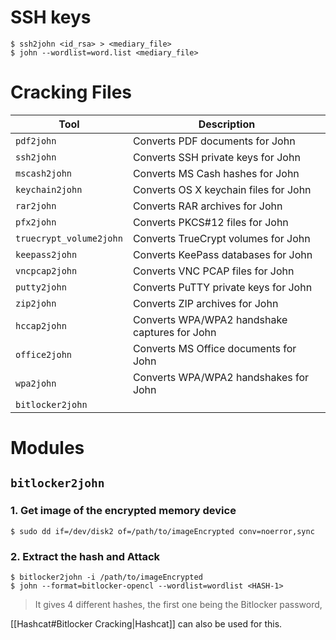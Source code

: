 # SSH keys
```shell-session
$ ssh2john <id_rsa> > <mediary_file>
$ john --wordlist=word.list <mediary_file>
```

# Cracking Files
| **Tool**                | **Description**                               |
| ----------------------- | --------------------------------------------- |
| `pdf2john`              | Converts PDF documents for John               |
| `ssh2john`              | Converts SSH private keys for John            |
| `mscash2john`           | Converts MS Cash hashes for John              |
| `keychain2john`         | Converts OS X keychain files for John         |
| `rar2john`              | Converts RAR archives for John                |
| `pfx2john`              | Converts PKCS#12 files for John               |
| `truecrypt_volume2john` | Converts TrueCrypt volumes for John           |
| `keepass2john`          | Converts KeePass databases for John           |
| `vncpcap2john`          | Converts VNC PCAP files for John              |
| `putty2john`            | Converts PuTTY private keys for John          |
| `zip2john`              | Converts ZIP archives for John                |
| `hccap2john`            | Converts WPA/WPA2 handshake captures for John |
| `office2john`           | Converts MS Office documents for John         |
| `wpa2john`              | Converts WPA/WPA2 handshakes for John         |
| `bitlocker2john`        |                                               |
# Modules
## `bitlocker2john`
### 1. Get image of the encrypted memory device
```shell-session
$ sudo dd if=/dev/disk2 of=/path/to/imageEncrypted conv=noerror,sync
```
### 2. Extract the hash and Attack
```shell-session
$ bitlocker2john -i /path/to/imageEncrypted
$ john --format=bitlocker-opencl --wordlist=wordlist <HASH-1>
```
>It gives 4 different hashes, the first one being the Bitlocker password,

[[Hashcat#Bitlocker Cracking|Hashcat]] can also be used for this.